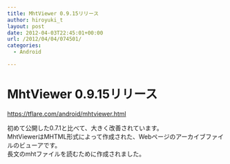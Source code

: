 ```yaml
---
title: MhtViewer 0.9.15リリース
author: hiroyuki_t
layout: post
date: 2012-04-03T22:45:01+00:00
url: /2012/04/04/074501/
categories:
  - Android

---
```

# MhtViewer 0.9.15リリース
https://tflare.com/android/mhtviewer.html

初めて公開した0.7.1と比べて、大きく改善されています。  
MhtViewerはMHTML形式によって作成された、Webページのアーカイブファイルのビューアです。  
長文のmhtファイルを読むために作成されました。
